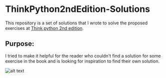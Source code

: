 # ThinkPython2ndEdition-Solutions

This repository is a set of solutions that I wrote to solve the proposed exercises at  [Think python 2nd edition](https://greenteapress.com/wp/think-python-2e/). 
## Purpose: 
I tried to make it helpful for the reader who couldn't find a solution for some exercise in the book and is looking for inspiration to find their own solution.

![alt text](http://greenteapress.com/thinkpython2/think_python2_medium.jpg)
